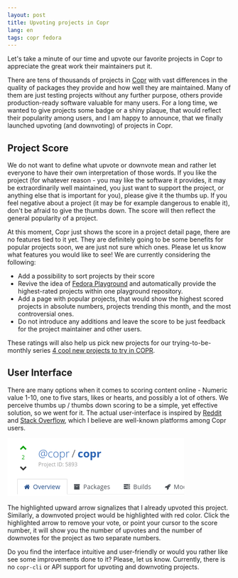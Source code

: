 ```yaml
---
layout: post
title: Upvoting projects in Copr
lang: en
tags: copr fedora
---
```


Let's take a minute of our time and upvote our favorite projects in
Copr to appreciate the great work their maintainers put it.

There are tens of thousands of projects in [Copr][copr] with vast
differences in the quality of packages they provide and how well they
are maintained. Many of them are just testing projects without any
further purpose, others provide production-ready software valuable
for many users. For a long time, we wanted to give projects some
badge or a shiny plaque, that would reflect their popularity among
users, and I am happy to announce, that we finally launched upvoting
(and downvoting) of projects in Copr.


## Project Score

We do not want to define what upvote or downvote mean and rather let
everyone to have their own interpretation of those words. If you like
the project (for whatever reason - you may like the software it
provides, it may be extraordinarily well maintained, you just want to
support the project, or anything else that is important for you),
please give it the thumbs up. If you feel negative about a project (it
may be for example dangerous to enable it), don't be afraid to give
the thumbs down. The score will then reflect the general popularity
of a project.

At this moment, Copr just shows the score in a project detail page,
there are no features tied to it yet. They are definitely going to be
some benefits for popular projects soon, we are just not sure which
ones. Please let us know what features you would like to see! We are
currently considering the following:

- Add a possibility to sort projects by their score
- Revive the idea of [Fedora Playground][playground] and automatically
  provide the highest-rated projects within one playground repository.
- Add a page with popular projects, that would show the highest scored
  projects in absolute numbers, projects trending this month, and the
  most controversial ones.
- Do not introduce any additions and leave the score to be just
  feedback for the project maintainer and other users.

These ratings will also help us pick new projects for our
trying-to-be-monthly series
[4 cool new projects to try in COPR][dturecek-magazine].


## User Interface

There are many options when it comes to scoring content online -
Numeric value 1-10, one to five stars, likes or hearts, and
possibly a lot of others. We perceive thumbs up / thumbs down scoring
to be a simple, yet effective solution, so we went for it. The actual
user-interface is inspired by [Reddit][reddit] and
[Stack Overflow][stackoverflow], which I believe are well-known
platforms among Copr users.

<div class="text-center img-row row">
  <a href="/files/img/copr-project-score.png">
    <img src="/files/img/copr-project-score.png"
		 alt="I have already upvoted this project" />
  </a>
</div>

The highlighted upward arrow signalizes that I already upvoted
this project. Similarly, a downvoted project would be highlighted
with red color. Click the highlighted arrow to remove your vote,
or point your cursor to the score number, it will show you the
number of upvotes and the number of downvotes for the project as
two separate numbers.

Do you find the interface intuitive and user-friendly or would
you rather like see some improvements done to it? Please, let
us know. Currently, there is no `copr-cli` or API support for
upvoting and downvoting projects.



[copr]: https://copr.fedorainfracloud.org
[playground]: https://fedoraproject.org/wiki/Playground
[dturecek-magazine]: https://fedoramagazine.org/author/dturecek
[fedora-magazine]: https://fedoramagazine.org/series/copr
[reddit]: https://www.reddit.com/new
[stackoverflow]: https://stackoverflow.com
